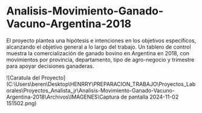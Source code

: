 # Analisis-Movimiento-Ganado-Vacuno-Argentina-2018
El proyecto plantea una hipótesis e intenciones en los objetivos específicos, alcanzando el objetivo general a lo largo del trabajo. Un tablero de control muestra la comercialización de ganado bovino en Argentina en 2018, con movimientos por provincia, departamento, tipo de agro-negocio y trimestre para apoyar decisiones ganaderas.

![Caratula del Proyecto](C:\Users\beren\Desktop\HENRRY\PREPARACION_TRABAJO\Proyectos_Laborales\Proyectos_Analista_jr\Analisis-Movimiento-Ganado-Vacuno-Argentina-2018\Archivos\IMAGENES\Captura de pantalla 2024-11-02 151502.png)

